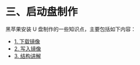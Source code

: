 # 三、启动盘制作

黑苹果安装 U 盘制作的一些知识点，主要包括如下内容：

* [1. 下载镜像](2-1.html)
* [2. 写入镜像](2-2.html)
* [3. 结构讲解](2-3.html)

